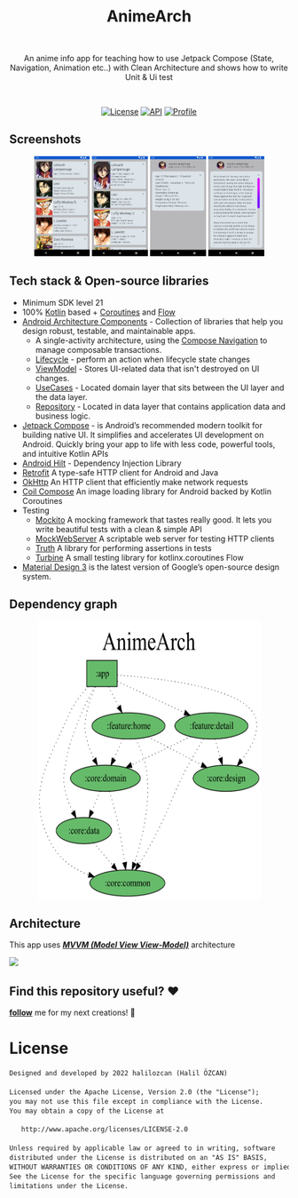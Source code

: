 <h1 align="center">AnimeArch</h1></br>
<p align="center">  
An anime info app for teaching how to use Jetpack Compose (State, Navigation, Animation etc..) with Clean Architecture and shows how to write Unit & Ui test
</p>
</br>

<p align="center">
  <a href="https://opensource.org/licenses/Apache-2.0"><img alt="License" src="https://img.shields.io/badge/License-Apache%202.0-blue.svg"/></a>
  <a href="https://android-arsenal.com/api?level=21"><img alt="API" src="https://img.shields.io/badge/API-21%2B-brightgreen.svg?style=flat"/></a>
  <a href="https://github.com/halilozcan"><img alt="Profile" src="https://img.shields.io/badge/github-halilozcan-blue"/></a> 
</p>


## Screenshots
<p align="center">
<img src="/previews/home_initial.png" width="20%"/>
<img src="/previews/home_expanded.png" width="20%"/>
<img src="/previews/detail_initial.png" width="20%"/>
<img src="/previews/detail_expanded.png" width="20%"/>

</p>

## Tech stack & Open-source libraries
- Minimum SDK level 21
- 100% [Kotlin](https://kotlinlang.org/) based + [Coroutines](https://github.com/Kotlin/kotlinx.coroutines) and [Flow](https://developer.android.com/kotlin/flow)
- [Android Architecture Components](https://developer.android.com/topic/libraries/architecture) - Collection of libraries that help you design robust, testable, and maintainable apps.
  -  A single-activity architecture, using the [Compose Navigation](https://developer.android.com/jetpack/compose/navigation) to manage composable transactions.
  - [Lifecycle](https://developer.android.com/topic/libraries/architecture/lifecycle) - perform an action when lifecycle state changes
  - [ViewModel](https://developer.android.com/topic/libraries/architecture/viewmodel) - Stores UI-related data that isn't destroyed on UI changes. 
  - [UseCases](https://developer.android.com/topic/architecture/domain-layer) - Located domain layer that sits between the UI layer and the data layer. 
  - [Repository](https://developer.android.com/topic/architecture/data-layer) - Located in data layer that contains application data and business logic.
- [Jetpack Compose](https://developer.android.com/jetpack/compose) - is Android’s recommended modern toolkit for building native UI. It simplifies and accelerates UI development on Android. Quickly bring your app to life with less code, powerful tools, and intuitive Kotlin APIs
- [Android Hilt](https://developer.android.com/training/dependency-injection/hilt-android) - Dependency Injection Library
- [Retrofit](https://square.github.io/retrofit/) A type-safe HTTP client for Android and Java
- [OkHttp](https://square.github.io/okhttp/) An HTTP client that efficiently make network requests
- [Coil Compose](https://coil-kt.github.io/coil/compose/) An image loading library for Android backed by Kotlin Coroutines
- Testing
  - [Mockito](https://site.mockito.org/) A mocking framework that tastes really good. It lets you write beautiful tests with a clean & simple API
  - [MockWebServer](https://github.com/square/okhttp/tree/master/mockwebserver) A scriptable web server for testing HTTP clients
  - [Truth](https://truth.dev/) A library for performing assertions in tests
  - [Turbine](https://github.com/cashapp/turbine) A small testing library for kotlinx.coroutines Flow
- [Material Design 3](https://m3.material.io/) is the latest version of Google’s open-source design system.

## Dependency graph
<p align="center">
<img src="/previews/dependency_graph.png" width="80%" height="500px"/>
</p>

## Architecture
This app uses [***MVVM (Model View View-Model)***](https://developer.android.com/jetpack/docs/guide#recommended-app-arch) architecture

![](https://user-images.githubusercontent.com/21035435/69536839-9f4c8e80-0fa0-11ea-85ee-d7823e5a46b0.png)

## Find this repository useful? :heart:
__[follow](https://github.com/halilozcan)__ me for my next creations! 🤩

# License
```xml
Designed and developed by 2022 halilozcan (Halil ÖZCAN)

Licensed under the Apache License, Version 2.0 (the "License");
you may not use this file except in compliance with the License.
You may obtain a copy of the License at

   http://www.apache.org/licenses/LICENSE-2.0

Unless required by applicable law or agreed to in writing, software
distributed under the License is distributed on an "AS IS" BASIS,
WITHOUT WARRANTIES OR CONDITIONS OF ANY KIND, either express or implied.
See the License for the specific language governing permissions and
limitations under the License.
```
